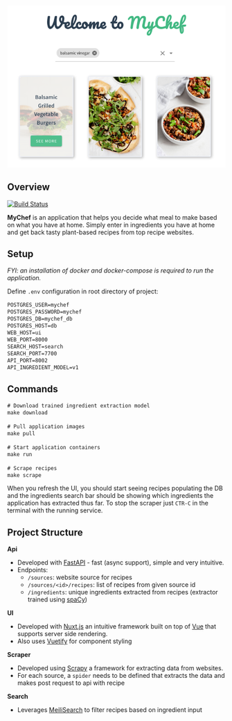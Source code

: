 <div align="center">
  <p>
    <a href="https://github.com/logan-connolly/mychef">
      <img src="ui/static/mychef_example.png" alt="MyChef" />
    </a>
  </p>
</div>

## Overview

[![Build Status](https://app.travis-ci.com/logan-connolly/mychef.svg?branch=master)](https://app.travis-ci.com/logan-connolly/mychef)

**MyChef** is an application that helps you decide what meal to make based on what you have at home. Simply enter in ingredients you have at home and get back tasty plant-based recipes from top recipe websites.


## Setup

_FYI: an installation of docker and docker-compose is required to run the application._

Define `.env` configuration in root directory of project:

```
POSTGRES_USER=mychef
POSTGRES_PASSWORD=mychef
POSTGRES_DB=mychef_db
POSTGRES_HOST=db
WEB_HOST=ui
WEB_PORT=8000
SEARCH_HOST=search
SEARCH_PORT=7700
API_PORT=8002
API_INGREDIENT_MODEL=v1
```

## Commands

```shell
# Download trained ingredient extraction model
make download

# Pull application images
make pull

# Start application containers
make run

# Scrape recipes
make scrape
```

When you refresh the UI, you should start seeing recipes populating the DB and the ingredients search bar should be showing which ingredients the application has extracted thus far. To stop the scraper just `CTR-C` in the terminal with the running service.


## Project Structure

**Api**

- Developed with [FastAPI](https://fastapi.tiangolo.com/) - fast (async support), simple and very intuitive.
- Endpoints:
  - `/sources`: website source for recipes
  - `/sources/<id>/recipes`: list of recipes from given source id
  - `/ingredients`: unique ingredients extracted from recipes (extractor trained using [spaCy](https://spacy.io/))

**UI**

- Developed with [Nuxt.js](https://nuxtjs.org/) an intuitive framework built on top of [Vue](https://vuejs.org/) that supports server side rendering.
- Also uses [Vuetify](https://vuetifyjs.com/en/) for component styling

**Scraper**

- Developed using [Scrapy](https://scrapy.org/) a framework for extracting data from websites.
- For each source, a `spider` needs to be defined that extracts the data and makes post request to api with recipe

**Search**

- Leverages [MeiliSearch](https://docs.meilisearch.com/) to filter recipes based on ingredient input
